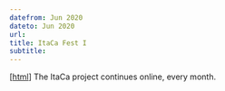 ```yaml
---
datefrom: Jun 2020
dateto: Jun 2020
url:
title: ItaCa Fest I
subtitle:
---
```


[[html](https://progetto-itaca.github.io)] The ItaCa project continues online, every month.
